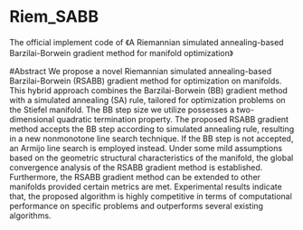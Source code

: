 # Riem_SABB
The official implement code of 《A Riemannian simulated annealing-based Barzilai-Borwein gradient method for manifold optimization》


#Abstract
We propose a novel Riemannian simulated annealing-based Barzilai-Borwein (RSABB) gradient method for optimization on manifolds. This hybrid approach combines the Barzilai-Borwein (BB) gradient method with a simulated annealing (SA) rule, tailored for optimization problems on the Stiefel manifold. The BB step size we utilize possesses a two-dimensional quadratic termination property. The proposed RSABB gradient method accepts the BB step according to simulated annealing rule, resulting in a new nonmonotone line search technique. If the BB step is not accepted, an Armijo line search is employed instead. Under some mild assumptions based on the geometric structural characteristics of the manifold, the global convergence analysis of the RSABB gradient method is established. Furthermore, the RSABB gradient method can be extended to other manifolds provided certain metrics are met.
Experimental results indicate that, the proposed algorithm is highly competitive in terms of computational performance on specific problems and outperforms several existing algorithms.
